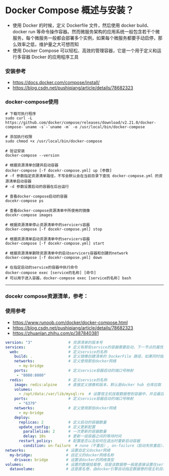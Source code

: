 # Docker Compose 概述与安装？
- 使用 Docker 的时候，定义 Dockerfile 文件，然后使用 docker build、docker run 等命令操作容器。然而微服务架构的应用系统一般包含若干个微服务，每个微服务一般都会部署多个实例，如果每个微服务都要手动启停，那么效率之低，维护量之大可想而知
- 使用 Docker Compose 可以轻松、高效的管理容器，它是一个用于定义和运行多容器 Docker 的应用程序工具


### 安装参考
- https://docs.docker.com/compose/install/ 
-  https://blog.csdn.net/pushiqiang/article/details/78682323

### docker-compose使用
~~~shell
# 下载可执行程序
sudo curl -L https://github.com/docker/compose/releases/download/v2.21.0/docker-compose-`uname -s`-`uname -m` -o /usr/local/bin/docker-compose

# 添加执行权限
sudo chmod +x /usr/local/bin/docker-compose

# 验证安装
docker-compose --version

# 根据资源清单创建并启动容器
docker-compose [-f docekr-compose.yml] up [参数]
# -f 参数指定资源清单路径，不写会默认会在当前目录下查找 docker-compose.yml 的资源清单启动容器
# -d 参数设置启动的容器在后台运行

# 查看docker-compose启动的容器
docekr-compose ps

# 查看docker-compose资源清单中所使用的镜像
docekr-compose images

# 根据资源清单停止资源清单中的servicers容器
docker-compose [-f docekr-compose.yml] stop 

# 根据资源清单启动资源清单中的servicers容器
docker-compose [-f docekr-compose.yml] start

# 根据资源清单删除资源清单中的启动servicers容器和创建的network
docker-compose [-f docekr-compose.yml] down

# 在指定启动的service的容器中执行命令
docker-compose exec [service的名称] [命令]
# 可以用于进入容器，docker-compose exec [service的名称] bash

~~~
---


### docekr compose资源清单，参考：
### 使用参考
- https://www.runoob.com/docker/docker-compose.html   
- https://blog.csdn.net/pushiqiang/article/details/78682323
- https://zhuanlan.zhihu.com/p/387840381  
~~~yml
version: "3"                # 资源清单的版本号
services:                   # 定义有那些service的容器需要启动，下一节点的属性是service的名称
  web:                      # 定义service的名称
    build: .                # 定义镜像创建清单的 DockerFile 路径，如果同时指定了 build 和 image 那么会使用build提供的 DockerFile 创建镜像，image指定创建出来的新镜像镜像名称和版本
    networks:               # 定义使用那些docker网络
      - my-bridge
    ports:                  # 定义service容器启动的端口号映射
     - "8080:8080"
  redis:                    # 定义service的名称
    image: redis:alpine     # 直接定义镜像和版本，默认是docker hub 仓库拉取
    volumes:
      - /opt/data:/var/lib/mysql:ro  # 设置宿主机挂载数据卷到容器中，并且最后的ro表示文件只读权限，默认是rw读写权限
    ports:                  # 定义service容器启动的端口号映射
      - "6379"              
    networks:               # 定义使用那些docker网络
      - my-bridge
    deploy:
      replicas: 2           # 定义启动的容器数量
      update_config:        # 定义更新配置
        parallelism: 2      # 一次更新的容器数量
        delay: 10s          # 更新一组容器之间的等待时间
      restart_policy:       # 配置是否以及如何在退出时重新启动容器
        condition: on-failure  # none（不重启）, on-failure（启动失败重启）、any（总是重启），默认any
networks:                  # 设置自定义docker网络
  my-bridge:               # 自定义的docker网络名称
    drivace: bridge        # 设置该docker的网络类型
volumes:                   # 设置的数据挂载卷，但是该数据卷一般是直接设置在service中
  datavolume:              # 这是匿名卷，由docker引擎自动指定数据卷的宿主机目录，一般不使用该方式
~~~

 